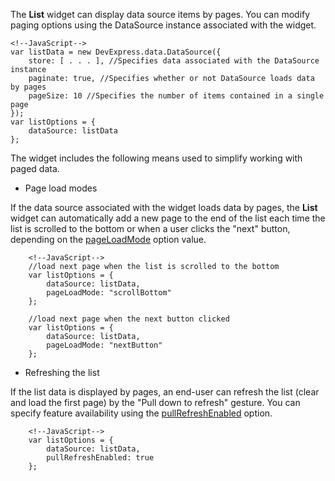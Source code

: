 <article data-show="Content/Applications/16_1/UIWidgets/dxList/Paging/markup.html,
        Content/Applications/16_1/UIWidgets/dxList/Paging/script.js,
        Content/Applications/16_1/UIWidgets/dxList/Paging/styles.css">

The **List** widget can display data source items by pages. You can modify paging options using the DataSource instance associated with the widget.

    <!--JavaScript-->
    var listData = new DevExpress.data.DataSource({
        store: [ . . . ], //Specifies data associated with the DataSource instance
        paginate: true, //Specifies whether or not DataSource loads data by pages
        pageSize: 10 //Specifies the number of items contained in a single page
    });
    var listOptions = {
        dataSource: listData
    };

The widget includes the following means used to simplify working with paged data.

- Page load modes  

 If the data source associated with the widget loads data by pages, the **List** widget can automatically add a new page to the end of the list each time the list is scrolled to the bottom or when a user clicks the "next" button, depending on the [pageLoadMode](/api-reference/10%20UI%20Widgets/dxList/1%20Configuration/pageLoadMode.md '/Documentation/ApiReference/UI_Widgets/dxList/Configuration/#pageLoadMode') option value.

        <!--JavaScript-->
        //load next page when the list is scrolled to the bottom
        var listOptions = {
            dataSource: listData,
            pageLoadMode: "scrollBottom"
        };

        //load next page when the next button clicked
        var listOptions = {
            dataSource: listData,
            pageLoadMode: "nextButton"
        };

- Refreshing the list  

 If the list data is displayed by pages, an end-user can refresh the list (clear and load the first page) by the "Pull down to refresh" gesture. You can specify feature availability using the [pullRefreshEnabled](/api-reference/10%20UI%20Widgets/dxList/1%20Configuration/pullRefreshEnabled.md '/Documentation/ApiReference/UI_Widgets/dxList/Configuration/#pullRefreshEnabled') option.

        <!--JavaScript-->
        var listOptions = {
            dataSource: listData,
            pullRefreshEnabled: true
        };
</article>